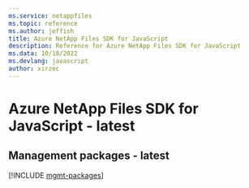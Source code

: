 ```yaml
---
ms.service: netappfiles
ms.topic: reference
ms.author: jeffish
title: Azure NetApp Files SDK for JavaScript
description: Reference for Azure NetApp Files SDK for JavaScript
ms.data: 10/18/2022
ms.devlang: javascript
author: xirzec
---
```

# Azure NetApp Files SDK for JavaScript - latest

## Management packages - latest
[!INCLUDE [mgmt-packages](netapp-files-mgmt-index.md)]